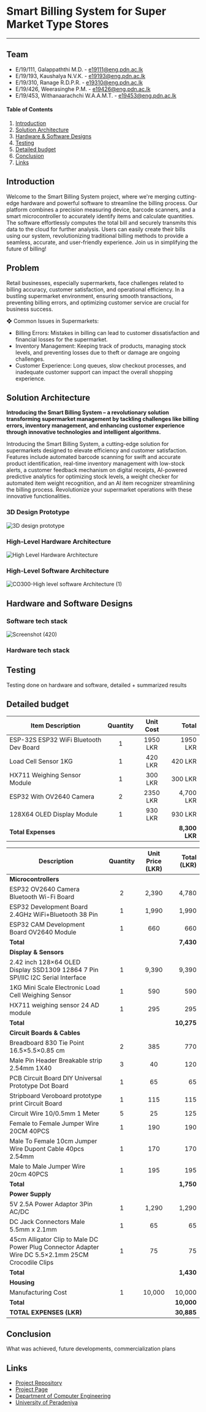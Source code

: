 

[comment]: # "This is the standard layout for the project, but you can clean this and use your own template"

# Smart Billing System for Super Market Type Stores

---

## Team
-  E/19/111, Galappaththi M.D. - [e19111@eng.pdn.ac.lk](mailto:name@email.com)
-  E/19/193, Kaushalya N.V.K. - [e19193@eng.pdn.ac.lk](mailto:name@email.com)
-  E/19/310, Ranage R.D.P.R. - [e19310@eng.pdn.ac.lk](mailto:name@email.com)
-  E/19/426, Weerasinghe P.M. - [e19426@eng.pdn.ac.lk](mailto:name@email.com)
-  E/19/453, Withanaarachchi W.A.A.M.T. - [e19453@eng.pdn.ac.lk](mailto:name@email.com)

<!-- Image (photo/drawing of the final hardware) should be here -->



<!-- This is a sample image, to show how to add images to your page. To learn more options, please refer [this](https://projects.ce.pdn.ac.lk/docs/faq/how-to-add-an-image/) -->

<!-- ![Sample Image](./images/sample.png) -->

#### Table of Contents
1. [Introduction](#introduction)
2. [Solution Architecture](#solution-architecture )
3. [Hardware & Software Designs](#hardware-and-software-designs)
4. [Testing](#testing)
5. [Detailed budget](#detailed-budget)
6. [Conclusion](#conclusion)
7. [Links](#links)

## Introduction

Welcome to the Smart Billing System project, where we're merging cutting-edge hardware and powerful software to streamline the billing process. Our platform combines a precision measuring device, barcode scanners, and a smart microcontroller to accurately identify items and calculate quantities. The software effortlessly computes the total bill and securely transmits this data to the cloud for further analysis. Users can easily create their bills using our system, revolutionizing traditional billing methods to provide a seamless, accurate, and user-friendly experience. Join us in simplifying the future of billing!

## Problem
Retail businesses, especially supermarkets, face challenges related to billing accuracy, customer 
satisfaction, and operational efficiency. In a bustling supermarket environment, ensuring smooth 
transactions, preventing billing errors, and optimizing customer service are crucial for business success.


❖ Common Issues in Supermarkets:<br>

  -  Billing Errors: Mistakes in billing can lead to customer dissatisfaction and financial losses for 
the supermarket.<br>
  - Inventory Management: Keeping track of products, managing stock levels, and preventing 
losses due to theft or damage are ongoing challenges.<br>
  - Customer Experience: Long queues, slow checkout processes, and inadequate customer 
support can impact the overall shopping experience.<br>

## Solution Architecture

__Introducing the Smart Billing System – a revolutionary solution transforming supermarket management by tackling challenges like billing errors, inventory management, and enhancing customer experience through innovative technologies and intelligent algorithms.__



Introducing the Smart Billing System, a cutting-edge solution for supermarkets designed to elevate efficiency and customer satisfaction. Features include automated barcode scanning for swift and accurate product identification, real-time inventory management with low-stock alerts, a customer feedback mechanism on digital receipts, AI-powered predictive analytics for optimizing stock levels, a weight checker for automated item weight recognition, and an AI item recognizer streamlining the billing process. Revolutionize your supermarket operations with these innovative functionalities.

### 3D Design Prototype
<!--![3D design prototype](https://github.com/cepdnaclk/e19-3yp-Smart-Billing-System/assets/115540141/c428fb62-8916-47b7-92cf-c0e7b080e0e6)-->
![3D design prototype](https://github.com/cepdnaclk/e19-3yp-Smart-Billing-System/assets/115540141/2a9a226d-3d44-490f-8f35-1660ad12ff10)


### High-Level Hardware Architecture
![High Level Hardware Architecture](https://github.com/cepdnaclk/e19-3yp-Smart-Billing-System/assets/115539818/7dbb5f0f-97b1-47f4-8c1f-42535b55fdd7)

### High-Level Software Architecture
![CO300-High level software Architecture (1)](https://github.com/cepdnaclk/e19-3yp-Smart-Billing-System/assets/115539818/dfba5c0b-938a-4289-9e0a-0c7a50935555)

## Hardware and Software Designs

###  Software tech stack
![Screenshot (420)](https://github.com/cepdnaclk/e19-3yp-Smart-Billing-System/assets/115540141/f8e17025-d23c-4c25-9e10-af32e685e01e)

###  Hardware tech stack


## Testing

Testing done on hardware and software, detailed + summarized results

## Detailed budget

| Item Description                      | Quantity | Unit Cost | Total   |
| ------------------------------------- |:--------:|:---------:| -------:|
| ESP-32S ESP32 WiFi Bluetooth Dev Board | 1        | 1950 LKR  | 1950 LKR|  
| Load Cell Sensor 1KG                   | 1        | 420 LKR   | 420 LKR |
| HX711 Weighing Sensor Module           | 1        | 300 LKR   | 300 LKR |
| ESP32 With OV2640 Camera               | 2        | 2350 LKR  | 4,700 LKR |
| 128X64 OLED Display Module             | 1        | 930 LKR   | 930 LKR |
| **Total Expenses**                     |          |           | **8,300 LKR** |

| Description                                                  | Quantity | Unit Price (LKR) | Total (LKR) |
| ------------------------------------------------------------ |:--------:|:-----------------:| -----------:|
| **Microcontrollers**                                        |          |                   |             |
| ESP32 OV2640 Camera Bluetooth Wi-Fi Board                   | 2        | 2,390             | 4,780       |
| ESP32 Development Board 2.4GHz WiFi+Bluetooth 38 Pin        | 1        | 1,990             | 1,990       |
| ESP32 CAM Development Board OV2640 Module                   | 1        | 660               | 660         |
| **Total**                                                    |          |                   | **7,430**   |
| **Display & Sensors**                                                                                    |
| 2.42 inch 128×64 OLED Display SSD1309 12864 7 Pin SPI/IIC I2C Serial Interface | 1        | 9,390             | 9,390       |
| 1KG Mini Scale Electronic Load Cell Weighing Sensor         | 1        | 590               | 590         |
| HX711 weighing sensor 24 AD module                          | 1        | 295               | 295         |
| **Total**                                                    |          |                   | **10,275**  |
| **Circuit Boards & Cables**                                  |          |                   |             |
| Breadboard 830 Tie Point 16.5×5.5×0.85 cm                   | 2        | 385               | 770         |
| Male Pin Header Breakable strip 2.54mm 1X40                 | 3        | 40                | 120         |
| PCB Circuit Board DIY Universal Prototype Dot Board         | 1        | 65                | 65          |
| Stripboard Veroboard prototype print Circuit Board          | 1        | 115               | 115         |
| Circuit Wire 10/0.5mm 1 Meter                                | 5        | 25                | 125         |
| Female to Female Jumper Wire 20CM 40PCS                     | 1        | 190               | 190         |
| Male To Female 10cm Jumper Wire Dupont Cable 40pcs 2.54mm   | 1        | 170               | 170         |
| Male to Male Jumper Wire 20cm 40PCS                         | 1        | 195               | 195         |
| **Total**                                                    |          |                   | **1,750**   |
| **Power Supply**                                             |          |                   |             |
| 5V 2.5A Power Adaptor 3Pin AC/DC                            | 1        | 1,290             | 1,290       |
| DC Jack Connectors Male 5.5mm x 2.1mm                       | 1        | 65                | 65          |
| 45cm Alligator Clip to Male DC Power Plug Connector Adapter Wire DC 5.5×2.1mm 25CM Crocodile Clips | 1 | 75 | 75 |
| **Total**                                                    |          |                   | **1,430**   |
| **Housing**                                                  |          |                   |             |
| Manufacturing Cost                                           | 1        | 10,000            | 10,000      |
| **Total**                                                    |          |                   | **10,000**  |
| **TOTAL EXPENSES (LKR)**                                    |          |                   | **30,885**  |


## Conclusion



What was achieved, future developments, commercialization plans

## Links

- [Project Repository](https://github.com/cepdnaclk/e19-3yp-smart-billing-system )
- [Project Page](https://cepdnaclk.github.io/e19-3yp-Smart-Billing-System)
- [Department of Computer Engineering](http://www.ce.pdn.ac.lk/)
- [University of Peradeniya](https://eng.pdn.ac.lk/)

[//]: # (Please refer this to learn more about Markdown syntax)
[//]: # (https://github.com/adam-p/markdown-here/wiki/Markdown-Cheatsheet)
